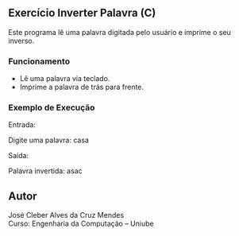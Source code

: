 ## Exercício Inverter Palavra (C)

Este programa lê uma palavra digitada pelo usuário e imprime o seu inverso.

### Funcionamento

- Lê uma palavra via teclado.
- Imprime a palavra de trás para frente.

### Exemplo de Execução

Entrada:

Digite uma palavra: casa

Saída:

Palavra invertida: asac

## Autor
José Cleber Alves da Cruz Mendes  
Curso: Engenharia da Computação – Uniube
